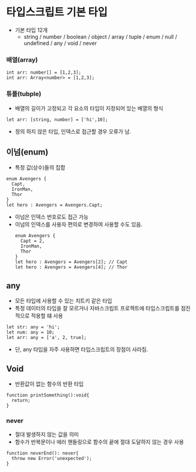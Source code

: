 # 타입스크립트 기본 타입  
- 기본 타입 12개
  - string / number / boolean / object / array / tuple / enum / null / undefined / any / void / never

### 배열(array)
```
int arr: number[] = [1,2,3];
int arr: Array<number> = [1,2,3];
```

### 튜플(tubple)
- 배열의 길이가 고정되고 각 요소의 타입이 지정되어 있는 배열의 형식
```
let arr: [string, number] = ['hi',10];
```
- 정의 하지 않은 타입, 인덱스로 접근할 경우 오류가 남.

## 이넘(enum)
- 특정 값(상수)들의 집합
```
enum Avengers {
  Capt,
  IronMan,
  Thor
}
let hero : Avengers = Avengers.Capt;
```
- 이넘은 인덱스 번호로도 접근 가능
- 이넘의 인덱스를 사용자 편의로 변경하여 사용할 수도 있음.
  ```
  enum Avengers {
    Capt = 2,
    IronMan,
    Thor
  }
  let hero : Avengers = Avengers[2]; // Capt
  let hero : Avengers = Avengers[4]; // Thor
  ```
## any
- 모든 타입에 사용할 수 있는 치트키 같은 타입
- 특정 데이터의 타입을 잘 모르거나 자바스크립트 프로젝트에 타입스크립트를 점진적으로 적용할 떄 사용
```
let str: any = 'hi';
let num: any = 10;
let arr: any = ['a', 2, true];
```
- 단, any 타입을 자주 사용하면 타입스크립트의 장점이 사라짐.

## Void
- 반환값이 없는 함수의 반환 타입
```
function printSomething():void{
  return;
}
```

### never
- 절대 발생하지 않는 값을 의미
- 함수가 반복문이나 에러 핸들링으로 함수의 끝에 절대 도달하지 않는 경우 사용
```
function neverEnd(): never{
  throw new Error('unexpected');
}
```
